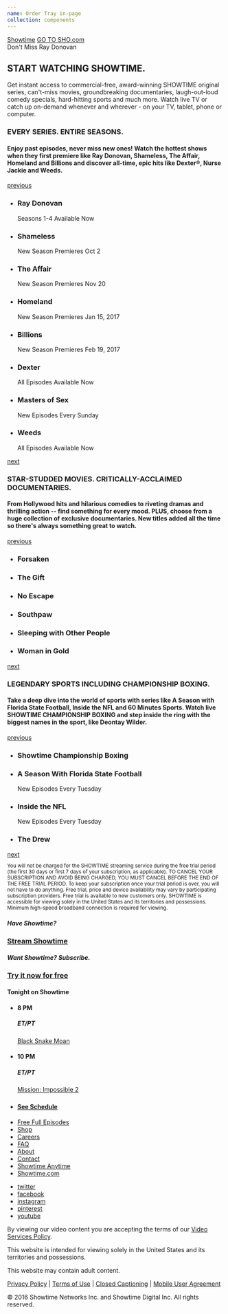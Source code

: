 ```yaml
---
name: Order Tray in-page
collection: components
---
```

<div class="order-home-container">
<nav class="order-masthead" data-context="global navigation">
<a class="order-masthead__logo" href="/" data-track data-label="home">Showtime</a>
<a class="order-masthead__sho-link" href="/" data-track data-label="go to sho.com">GO TO SHO.com</a>
</nav>
<div class="asymmetrical-hero-container">
<section class="hero hero--no-accent ">
<a class="hero__image lazyload" data-bgset="http://www.sho.com/site/image-bin/images/1002742_4_0/1002742_4_0_prm-ordersho7_568x426.jpg [--small] |  http://www.sho.com/site/image-bin/images/1002742_4_0/1002742_4_0_prm-ordersho7_1024x640.jpg">
</a>
<div class="hero__inner">
<div class="hero__body">
<div class="hero__top-line">Don&#39;t Miss Ray Donovan</div>
<h1 class="hero__headline">
START WATCHING SHOWTIME.
</h1>
<p class="hero__copy">Get instant access to commercial-free, award-winning SHOWTIME original series, can&#39;t-miss movies, groundbreaking documentaries, laugh-out-loud comedy specials, hard-hitting sports and much more. Watch live TV or catch up on-demand whenever
and wherever - on your TV, tablet, phone or computer.
</p>
</div>
</div>
<section class="order-tray order-tray--chameleon js-order-tray"></section>
<section class="section section--large" data-context="promo group:EVERY SERIES. ENTIRE SEASONS.">
<div class="promo-group-header promo-group-header--large">
<h3 class="promo-group-header__title">EVERY SERIES. ENTIRE SEASONS.</h3>
<h4 class="promo-group-header__sub-title">Enjoy past episodes, never miss new ones! Watch the hottest shows when they first premiere like Ray Donovan, Shameless, The Affair, Homeland and Billions and discover all-time, epic hits like Dexter®, Nurse Jackie and Weeds.</h4>
</div>
<div class="slider js-slider slider--square slider--inline" data-step="page">
<a href="#" class="slider__control slider__control--prev">
<span class="slider__control__label">previous</span>
</a>
<div class="slider__container">
<div class="slider__content">
<ul class="slider__items">
<li class="promo promo--docked promo--square promo--large slider__item">
<div class="promo__image lazyload" data-bgset="http://www.sho.com/site/image-bin/images/1002742_0_0/1002742_0_0_01_568x568.jpg">
</div>
<div class="promo__body">
<h3 class="promo__headline">Ray Donovan</h3>
<p class="promo__copy">Seasons 1-4 Available Now</p>
</div>
</li>
<li class="promo promo--docked promo--square promo--large slider__item">
<div class="promo__image lazyload" data-bgset="http://www.sho.com/site/image-bin/images/408_7_0/408_7_0_01_568x568.jpg">
</div>
<div class="promo__body">
<h3 class="promo__headline">Shameless</h3>
<p class="promo__copy">New Season Premieres Oct 2</p>
</div>
</li>
<li class="promo promo--docked promo--square promo--large slider__item">
<div class="promo__image lazyload" data-bgset="http://www.sho.com/site/image-bin/images/1031103_0_0/1031103_0_0_01_568x568.jpg">
</div>
<div class="promo__body">
<h3 class="promo__headline">The Affair</h3>
<p class="promo__copy">New Season Premieres Nov 20</p>
</div>
</li>
<li class="promo promo--docked promo--square promo--large slider__item">
<div class="promo__image lazyload" data-bgset="http://www.sho.com/site/image-bin/images/804_0_0/804_0_0_01_568x568.jpg">
</div>
<div class="promo__body">
<h3 class="promo__headline">Homeland</h3>
<p class="promo__copy">New Season Premieres Jan 15, 2017</p>
</div>
</li>
<li class="promo promo--docked promo--square promo--large slider__item">
<div class="promo__image lazyload" data-bgset="http://www.sho.com/site/image-bin/images/1032076_1_0/1032076_1_0_01_568x568.jpg">
</div>
<div class="promo__body">
<h3 class="promo__headline">Billions</h3>
<p class="promo__copy">New Season Premieres Feb 19, 2017</p>
</div>
</li>
<li class="promo promo--docked promo--square promo--large slider__item">
<div class="promo__image lazyload" data-bgset="http://www.sho.com/site/image-bin/images/323_1_0/323_1_0_01_568x568.jpg">
</div>
<div class="promo__body">
<h3 class="promo__headline">Dexter</h3>
<p class="promo__copy">All Episodes Available Now</p>
</div>
</li>
<li class="promo promo--docked promo--square promo--large slider__item">
<div class="promo__image lazyload" data-bgset="http://www.sho.com/site/image-bin/images/1002762_4_0/1002762_4_0_01_568x568.jpg">
</div>
<div class="promo__body">
<h3 class="promo__headline">Masters of Sex</h3>
<p class="promo__copy">New Episodes Every Sunday</p>
</div>
</li>
<li class="promo promo--docked promo--square promo--large slider__item">
<div class="promo__image lazyload" data-bgset="http://www.sho.com/site/image-bin/images/216_0_0/216_0_0_01_568x568.jpg">
</div>
<div class="promo__body">
<h3 class="promo__headline">Weeds</h3>
<p class="promo__copy">All Episodes Available Now</p>
</div>
</li>
</ul>
</div>
</div>
<a href="#" class="slider__control slider__control--next">
<span class="slider__control__label">next</span>
</a>
</div>
</section>
</section>
<section class="section section--large" data-context="promo group:STAR-STUDDED MOVIES. CRITICALLY-ACCLAIMED DOCUMENTARIES.">
<div class="promo-group-header promo-group-header--large">
<h3 class="promo-group-header__title">STAR-STUDDED MOVIES. CRITICALLY-ACCLAIMED DOCUMENTARIES.</h3>
<h4 class="promo-group-header__sub-title">From Hollywood hits and hilarious comedies to riveting dramas and thrilling action -- find something for every mood. PLUS, choose from a huge collection of exclusive documentaries. New titles added all the time so there&#39;s always something great to watch.</h4>
</div>
<div class="slider js-slider slider--square slider--inline" data-step="page">
<a href="#" class="slider__control slider__control--prev">
<span class="slider__control__label">previous</span>
</a>
<div class="slider__container">
<div class="slider__content">
<ul class="slider__items">
<li class="promo promo--docked promo--square promo--large slider__item">
<div class="promo__image lazyload" data-bgset="http://www.sho.com/site/image-bin/images/0_0_3433729/0_0_3433729_02_568x568.jpg">
</div>
<div class="promo__body">
<h3 class="promo__headline">Forsaken</h3>
</div>
</li>
<li class="promo promo--docked promo--square promo--large slider__item">
<div class="promo__image lazyload" data-bgset="http://www.sho.com/site/image-bin/images/0_0_3420657/0_0_3420657_02_568x568.jpg">
</div>
<div class="promo__body">
<h3 class="promo__headline">The Gift</h3>
</div>

</li>
<li class="promo promo--docked promo--square promo--large slider__item">
<div class="promo__image lazyload" data-bgset="http://www.sho.com/site/image-bin/images/0_0_3419678/0_0_3419678_02_568x568.jpg">
</div>
<div class="promo__body">
<h3 class="promo__headline">No Escape</h3>
</div>

</li>
<li class="promo promo--docked promo--square promo--large slider__item">
<div class="promo__image lazyload" data-bgset="http://www.sho.com/site/image-bin/images/0_0_3419677/0_0_3419677_02_568x568.jpg">
</div>
<div class="promo__body">
<h3 class="promo__headline">Southpaw</h3>
</div>
</li>
<li class="promo promo--docked promo--square promo--large slider__item">
<div class="promo__image lazyload" data-bgset="http://www.sho.com/site/image-bin/images/0_0_3419713/0_0_3419713_01_568x568.jpg">
</div>
<div class="promo__body">
<h3 class="promo__headline">Sleeping with Other People</h3>
</div>

</li>
<li class="promo promo--docked promo--square promo--large slider__item">
<div class="promo__image lazyload" data-bgset="http://www.sho.com/site/image-bin/images/0_0_3419676/0_0_3419676_02_568x568.jpg">
</div>
<div class="promo__body">
<h3 class="promo__headline">Woman in Gold</h3>
</div>
</li>
</ul>
</div>
</div>
<a href="#" class="slider__control slider__control--next">
<span class="slider__control__label">next</span>
</a>
</div>
</section>
<section class="section section--large" data-context="promo group:LEGENDARY SPORTS INCLUDING CHAMPIONSHIP BOXING.">
<div class="promo-group-header promo-group-header--large">
<h3 class="promo-group-header__title">LEGENDARY SPORTS INCLUDING CHAMPIONSHIP BOXING.</h3>
<h4 class="promo-group-header__sub-title">Take a deep dive into the world of sports with series like A Season with Florida State Football, Inside the NFL and 60 Minutes Sports. Watch live SHOWTIME CHAMPIONSHIP BOXING and step inside the ring with the biggest names in the sport, like Deontay Wilder.</h4>
</div>
<div class="slider js-slider slider--square slider--inline" data-step="page">
<a href="#" class="slider__control slider__control--prev">
<span class="slider__control__label">previous</span>
</a>
<div class="slider__container">
<div class="slider__content">
<ul class="slider__items">
<li class="promo promo--docked promo--square promo--large slider__item">
<div class="promo__image lazyload" data-bgset="http://www.sho.com/site/image-bin/images/46_0_3432476/46_0_3432476_01_568x568.jpg">
</div>
<div class="promo__body">
<h3 class="promo__headline">Showtime Championship Boxing</h3>
</div>
</li>
<li class="promo promo--docked promo--square promo--large slider__item">
<div class="promo__image lazyload" data-bgset="http://www.sho.com/site/image-bin/images/1003969_0_0/1003969_0_0_prm-aswfsu_568x568.jpg">
</div>
<div class="promo__body">
<h3 class="promo__headline">A Season With Florida State Football</h3>
<p class="promo__copy">New Episodes Every Tuesday</p>
</div>
</li>
<li class="promo promo--docked promo--square promo--large slider__item">
<div class="promo__image lazyload" data-bgset="http://www.sho.com/site/image-bin/images/595_0_0/595_0_0_01_568x568.jpg">
</div>
<div class="promo__body">
<h3 class="promo__headline">Inside the NFL</h3>
<p class="promo__copy">New Episodes Every Tuesday</p>
</div>
</li>
<li class="promo promo--docked promo--square promo--large slider__item">
<div class="promo__image lazyload" data-bgset="http://www.sho.com/site/image-bin/images/0_0_3433522/0_0_3433522_02_568x568.jpg">
</div>
<div class="promo__body">
<h3 class="promo__headline">The Drew</h3>
</div>
</li>
</ul>
</div>
</div>
<a href="#" class="slider__control slider__control--next">
<span class="slider__control__label">next</span>
</a>
</div>
</section>
</div>
<small class="order-legal">
<p>You will not be charged for the SHOWTIME streaming service during the free trial period (the first 30 days or first 7 days of your subscription, as applicable). TO CANCEL YOUR SUBSCRIPTION AND AVOID BEING CHARGED, YOU MUST CANCEL BEFORE THE END OF THE FREE TRIAL PERIOD. To keep your subscription once your trial period is over, you will not have to do anything. Free trial, price and device availability may vary by participating subscription providers. Free trial is available to new customers only. SHOWTIME is accessible for viewing solely in the United States and its territories and possessions. Minimum high-speed broadband connection is required for viewing.</p>
</small>
<footer class="footer" data-context="footer">
<div class="footer__schedule-section">
<div class="footer__inner">
<div class="footer__logo"></div>
<div class="footer-order-promo">
<h5 class="footer-order-promo__header">Have Showtime?</h5>
<a href="#/stream/home/int-default-3671" data-track data-label="stream"><h3 class="footer-order-promo__link">Stream Showtime</h3></a>
<h5 class="footer-order-promo__header">Want Showtime? Subscribe.</h5>
<a href="/order" data-track data-label="order"><h3 class="footer-order-promo__link">Try it now for free</h3></a>
</div>
<div class="footer-schedule">
<h4 class="footer-schedule__header">Tonight on Showtime</h4>
<ul class="footer-schedule__list">
<li class="footer-schedule__list-item">
<div class="footer-schedule__program-time">
<h4>8 PM</h4>
<h5>ET/PT</h5></div>
<div class="footer-schedule__meta">
<a class="footer-schedule__program-title" href="/titles/131067/black-snake-moan" data-track data-label="schedule:Black Snake Moan " data-location="tile 1">Black Snake Moan</a>
<a class="footer-schedule__program-title--subtitle" href="/titles/131067/black-snake-moan" data-track data-label="schedule:Black Snake Moan "></span>
</a>
</div>
</li>
<li class="footer-schedule__list-item">
<div class="footer-schedule__program-time">
<h4>10 PM</h4>
<h5>ET/PT</h5></div>
<div class="footer-schedule__meta">
<a class="footer-schedule__program-title" href="/titles/112431/mission-impossible-2" data-track data-label="schedule:Mission: Impossible 2 " data-location="tile 2">Mission: Impossible 2</a>
<a class="footer-schedule__program-title--subtitle" href="/titles/112431/mission-impossible-2" data-track data-label="schedule:Mission: Impossible 2 "></span>
</a>
</div>
</li>
<li class="footer-schedule__list-item">
<div class="footer-schedule__program-time">
<h4></h4>
<h5></h5></div>
<a href="/schedule" data-track data-label="schedule:linear"><h4 class="footer-schedule__cta">See Schedule</h4></a>
</li>
</ul>
</div>
</div>
</div>
<div class="footer__nav-section">
<div class="footer__inner">
<div class="footer-nav">
<ul class="footer-nav__links--sho">
<li><a href="/video/full-episodes" data-track data-label="free full episodes">Free Full Episodes</a></li>
<li><a href="http://store.sho.com/?ecid=PRF-SHO-S02166&pa=PRF-SHO-S02166" data-track data-label="shop">Shop</a></li>
<li><a href="http://www.sho.com/careers" data-track data-label="careers">Careers</a></li>
<li><a href="http://www.sho.com/help" data-track data-label="faq">FAQ</a></li>
<li><a href="/about" data-track data-label="about">About</a></li>
<li><a href="http://www.sho.com/contact" data-track data-label="contact">Contact</a></li>
<li><a href="/sho/showtime-anytime" data-track data-label="showtime anytime">Showtime Anytime</a></li>
<li><a href="http://www.showtime.com/?i_cid=int-default-1010" data-track data-label="showtime.com">Showtime.com</a></li>
</ul>
<ul class="footer-nav__links--social">
<li><a class="icon--twitter" href="http://www.twitter.com/Showtime" data-track data-label="twitter">twitter</a></li>
<li><a class="icon--facebook" href="https://www.facebook.com/showtime" data-track data-label="facebook">facebook</a></li>
<li><a class="icon--instagram" href="http://instagram.com/showtime" data-track data-label="instagram">instagram</a></li>
<li><a class="icon--pinterest" href="http://pinterest.com/shonetworks/" data-track data-label="pinterest">pinterest</a></li>
<li><a class="icon--youtube" href="http://www.youtube.com/user/showtime" data-track data-label="youtube">youtube</a></li>
</ul>
</div>
<div class="footer__disclaimer">
<p>By viewing our video content you are accepting the terms of our <a href="/about/video-services" data-track data-label="services policy">Video Services Policy</a>.</p>
<p>This website is intended for viewing solely in the United States and its territories and possessions.</p>
<p>This website may contain adult content.</p>
<p><a href="/about/privacy" data-track data-label="privacy policy">Privacy Policy</a> | <a href="/about/terms" data-track data-label="terms of use">Terms of Use</a> | <a href="/about/closed-captioning" data-track data-label="closed captioning">Closed Captioning</a>            | <a href=" /about/mobile-eula" data-track data-label="mobile user agreement">Mobile User Agreement</a></p>
<p>&#169; 2016 Showtime Networks Inc. and Showtime Digital Inc. All rights reserved.</p>
</div>
</div>
</div>
</footer>
</div>

<style type="text/css">
  .site-sidebar,
  .site-sidebar-toggle {
    display: none;
  }
  
  .order-home-container {
    width: 100%;
    overflow: hidden;
  }
  
  .site-main {
    padding: 0;
  }
  
  .site-content {
    max-width: none;
  }
</style>